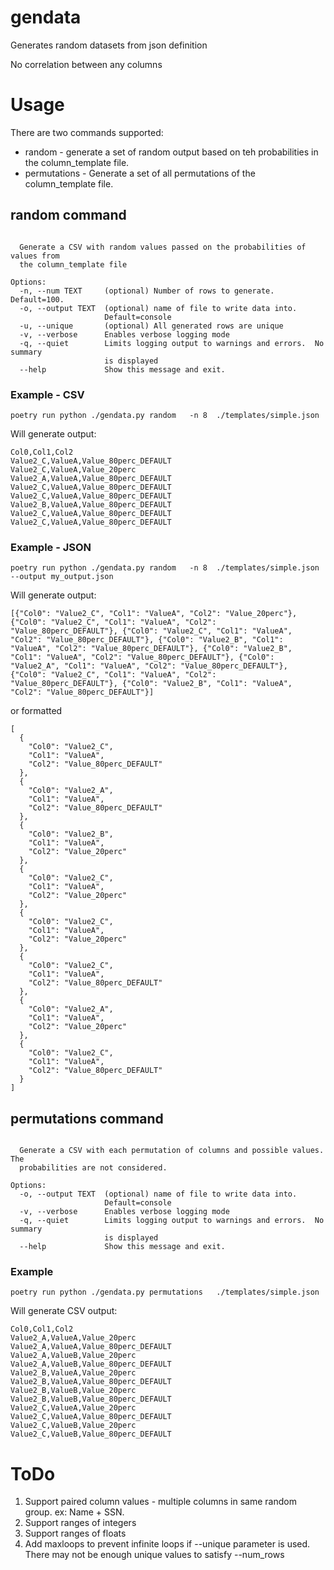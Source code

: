 # gendata
Generates random datasets from json definition


No correlation between any columns


# Usage
There are two commands supported: 
- random - generate a set of random output based on teh probabilities in the column_template file. 
- permutations - Generate a set of all permutations of the column_template file.


## random command

```Usage: gendata.py random [OPTIONS] INPUT

  Generate a CSV with random values passed on the probabilities of values from
  the column_template file

Options:
  -n, --num TEXT     (optional) Number of rows to generate. Default=100.
  -o, --output TEXT  (optional) name of file to write data into.
                     Default=console
  -u, --unique       (optional) All generated rows are unique
  -v, --verbose      Enables verbose logging mode
  -q, --quiet        Limits logging output to warnings and errors.  No summary
                     is displayed
  --help             Show this message and exit.
  ```

### Example - CSV 

```
poetry run python ./gendata.py random   -n 8  ./templates/simple.json
```

Will generate output: 
```
Col0,Col1,Col2
Value2_C,ValueA,Value_80perc_DEFAULT
Value2_C,ValueA,Value_20perc
Value2_A,ValueA,Value_80perc_DEFAULT
Value2_C,ValueA,Value_80perc_DEFAULT
Value2_C,ValueA,Value_80perc_DEFAULT
Value2_B,ValueA,Value_80perc_DEFAULT
Value2_C,ValueA,Value_80perc_DEFAULT
Value2_C,ValueA,Value_80perc_DEFAULT
```

### Example - JSON

```
poetry run python ./gendata.py random   -n 8  ./templates/simple.json --output my_output.json
```

Will generate output: 

```
[{"Col0": "Value2_C", "Col1": "ValueA", "Col2": "Value_20perc"}, {"Col0": "Value2_C", "Col1": "ValueA", "Col2": "Value_80perc_DEFAULT"}, {"Col0": "Value2_C", "Col1": "ValueA", "Col2": "Value_80perc_DEFAULT"}, {"Col0": "Value2_B", "Col1": "ValueA", "Col2": "Value_80perc_DEFAULT"}, {"Col0": "Value2_B", "Col1": "ValueA", "Col2": "Value_80perc_DEFAULT"}, {"Col0": "Value2_A", "Col1": "ValueA", "Col2": "Value_80perc_DEFAULT"}, {"Col0": "Value2_C", "Col1": "ValueA", "Col2": "Value_80perc_DEFAULT"}, {"Col0": "Value2_B", "Col1": "ValueA", "Col2": "Value_80perc_DEFAULT"}]
```

or formatted
```
[
  {
    "Col0": "Value2_C",
    "Col1": "ValueA",
    "Col2": "Value_80perc_DEFAULT"
  },
  {
    "Col0": "Value2_A",
    "Col1": "ValueA",
    "Col2": "Value_80perc_DEFAULT"
  },
  {
    "Col0": "Value2_B",
    "Col1": "ValueA",
    "Col2": "Value_20perc"
  },
  {
    "Col0": "Value2_C",
    "Col1": "ValueA",
    "Col2": "Value_20perc"
  },
  {
    "Col0": "Value2_C",
    "Col1": "ValueA",
    "Col2": "Value_20perc"
  },
  {
    "Col0": "Value2_C",
    "Col1": "ValueA",
    "Col2": "Value_80perc_DEFAULT"
  },
  {
    "Col0": "Value2_A",
    "Col1": "ValueA",
    "Col2": "Value_20perc"
  },
  {
    "Col0": "Value2_C",
    "Col1": "ValueA",
    "Col2": "Value_80perc_DEFAULT"
  }
]
```

## permutations command


```Usage: gendata.py permutations [OPTIONS] INPUT

  Generate a CSV with each permutation of columns and possible values. The
  probabilities are not considered.

Options:
  -o, --output TEXT  (optional) name of file to write data into.
                     Default=console
  -v, --verbose      Enables verbose logging mode
  -q, --quiet        Limits logging output to warnings and errors.  No summary
                     is displayed
  --help             Show this message and exit.
  ```
  
  ### Example

```poetry run python ./gendata.py permutations   ./templates/simple.json```

Will generate CSV output: 
```
Col0,Col1,Col2
Value2_A,ValueA,Value_20perc
Value2_A,ValueA,Value_80perc_DEFAULT
Value2_A,ValueB,Value_20perc
Value2_A,ValueB,Value_80perc_DEFAULT
Value2_B,ValueA,Value_20perc
Value2_B,ValueA,Value_80perc_DEFAULT
Value2_B,ValueB,Value_20perc
Value2_B,ValueB,Value_80perc_DEFAULT
Value2_C,ValueA,Value_20perc
Value2_C,ValueA,Value_80perc_DEFAULT
Value2_C,ValueB,Value_20perc
Value2_C,ValueB,Value_80perc_DEFAULT
```




# ToDo
 1. Support paired column values - multiple columns in same random group.   ex:    Name + SSN. 
 2. Support ranges of integers
 3. Support ranges of floats
 4. Add maxloops to prevent infinite loops if --unique parameter is used.  There may not be enough unique values to satisfy --num_rows
